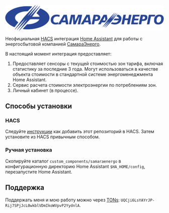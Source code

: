 ![SamaraEnergo Logo](images/logo@2x.png)

Неофициальная [HACS](https://hacs.xyz/) интеграция [Home Assistant](https://www.home-assistant.io/) для работы с энергосбытовой компанией [СамараЭнерго](https://www.samaraenergo.ru/).

В настоящий момент интеграция предоставляет:

1. Предоставляет сенсоры с текущей стоимостью зон тарифа, включая статистику за последние 3 года. Могут использоваться в качестве объекта стоимости в стандартной системе энергоменеджмента Home Assistant.
2. Сервис расчета стоимости электроэнергии по потреблениям зон.
3. Личный кабинет (в процессе).

## Способы установки

### HACS

Следуйте [инструкции](https://hacs.xyz/docs/faq/custom_repositories/) как добавить этот репозиторий в HACS. Затем установите из HACS привычным способом.

### Ручная установка

Скопируйте каталог `custom_components/samaraenergo` в конфигурационную директорию Home Assistant `$HA_HOME/config`, перезапустите Home Assistant.

## Поддержка

Поддержать меня и мою работу можно через [TONs](https://ton.org/): `UQCji6LsYAYrJP-Rij7SPjJcL0wkblVDmIkoWVpvP2YydnlA`.
